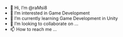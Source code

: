 - 👋 Hi, I’m @raMsi8
- 👀 I’m interested in Game Development
- 🌱 I’m currently learning Game Development in Unity
- 💞️ I’m looking to collaborate on ...
- 📫 How to reach me ...

<!---
raMsi8/raMsi8 is a ✨ special ✨ repository because its `README.md` (this file) appears on your GitHub profile.
You can click the Preview link to take a look at your changes.
--->
